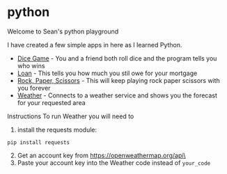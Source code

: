 # python
Welcome to Sean's python playground

I have created a few simple apps in here as I learned Python.

* [Dice Game](/source/dice_game.py) - You and a friend both roll dice and the program tells you who wins
* [Loan](/source/loan.py) - This tells you how much you stil owe for your mortgage
* [Rock, Paper, Scissors](/source/rock_paper_scissors.py) - This will keep playing rock paper scissors with you forever
* [Weather](/source/weather.py) - Connects to a weather service and shows you the forecast for your requested area

Instructions
To run Weather you will need to 
1. install the requests module:
 ```
 pip install requests
 ```
2. Get an account key from https://openweathermap.org/api\
3. Paste your account key into the Weather code instead of `your_code`